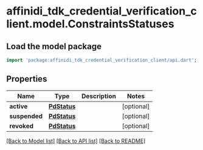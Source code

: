 # affinidi_tdk_credential_verification_client.model.ConstraintsStatuses

## Load the model package

```dart
import 'package:affinidi_tdk_credential_verification_client/api.dart';
```

## Properties

| Name          | Type                        | Description | Notes      |
| ------------- | --------------------------- | ----------- | ---------- |
| **active**    | [**PdStatus**](PdStatus.md) |             | [optional] |
| **suspended** | [**PdStatus**](PdStatus.md) |             | [optional] |
| **revoked**   | [**PdStatus**](PdStatus.md) |             | [optional] |

[[Back to Model list]](../README.md#documentation-for-models) [[Back to API list]](../README.md#documentation-for-api-endpoints) [[Back to README]](../README.md)
